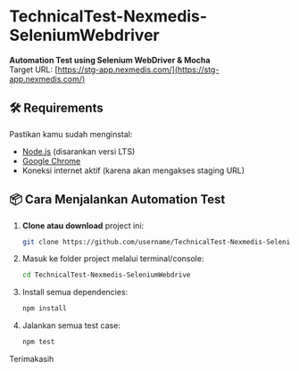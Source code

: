 # TechnicalTest-Nexmedis-SeleniumWebdriver

**Automation Test using Selenium WebDriver & Mocha**  
Target URL: [https://stg-app.nexmedis.com/](https://stg-app.nexmedis.com/)

## 🛠️ Requirements

Pastikan kamu sudah menginstal:
- [Node.js](https://nodejs.org/) (disarankan versi LTS)
- [Google Chrome](https://www.google.com/chrome/)
- Koneksi internet aktif (karena akan mengakses staging URL)

## 📦 Cara Menjalankan Automation Test

1. **Clone atau download** project ini:
   ```bash
   git clone https://github.com/username/TechnicalTest-Nexmedis-SeleniumWebdriver.git
2. Masuk ke folder project melalui terminal/console:
   ```bash
   cd TechnicalTest-Nexmedis-SeleniumWebdrive 
3. Install semua dependencies:
   ```bash
   npm install 
4. Jalankan semua test case:
   ```bash
   npm test 

Terimakasih
